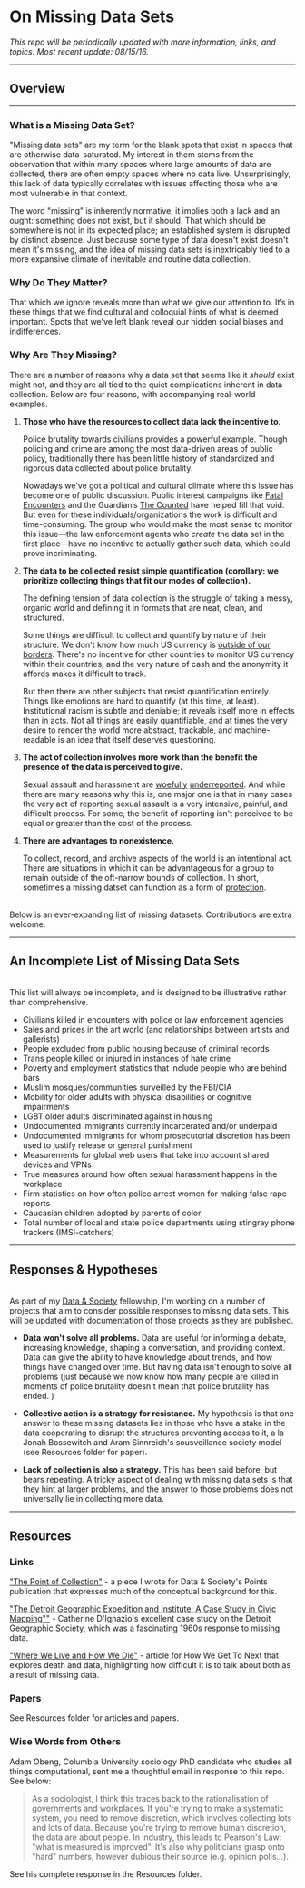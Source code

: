 # On Missing Data Sets

*This repo will be periodically updated with more information, links, and topics. Most recent update: 08/15/16.*


---
## Overview


----
### What is a Missing Data Set?

"Missing data sets" are my term for the blank spots that exist in spaces that are otherwise data-saturated. My interest in them stems from the observation that within many spaces where large amounts of data are collected, there are often empty spaces where no data live. Unsurprisingly, this lack of data typically correlates with issues affecting those who are most vulnerable in that context. 

The word "missing" is inherently normative, it implies both a lack and an ought: something does not exist, but it should. That which should be somewhere is not in its expected place; an established system is disrupted by distinct absence. Just because some type of data doesn't exist doesn't mean it's missing, and the idea of missing data sets is inextricably tied to a more expansive climate of inevitable and routine data collection.




### Why Do They Matter?

That which we ignore reveals more than what we give our attention to. It’s in these things that we find cultural and colloquial hints of what is deemed important. Spots that we've left blank reveal our hidden social biases and indifferences.


### Why Are They Missing? 
There are a number of reasons why a data set that seems like it *should* exist might not, and they are all tied to the quiet complications inherent in data collection. Below are four reasons, with accompanying real-world examples. 

1. **Those who have the resources to collect data lack the incentive to.**
   
    Police brutality towards civilians provides a powerful example. Though policing and crime are among the most data-driven areas of public policy, traditionally there has been little history of standardized and rigorous data collected about police brutality. 
	
	Nowadays we've got a political and cultural climate where this issue has become one of public discussion. Public interest campaigns like [Fatal Encounters](http://www.fatalencounters.org/) and the Guardian’s [The Counted](http://www.theguardian.com/us-news/ng-interactive/2015/jun/01/the-counted-police-killings-us-database) have helped fill that void. But even for these individuals/organizations the work is difficult and time-consuming. The group who would make the most sense to monitor this issue—the law enforcement agents who *create* the data set in the first place—have no incentive to actually gather such data, which could prove incriminating.  
	

2. **The data to be collected resist simple quantification (corollary: we prioritize collecting things that fit our modes of collection).**

	The defining tension of data collection is the struggle of taking a messy, organic world and defining it in formats that are neat, clean, and structured. 

	Some things are difficult to collect and quantify by nature of their structure. We don't know how much US currency is [outside of our borders](http://www.federalreserve.gov/pubs/ifdp/2012/1058/ifdp1058.pdf). There's no incentive for other countries to monitor US currency within their countries, and the very nature of cash and the anonymity it affords makes it difficult to track.
	
	But then there are other subjects that resist quantification entirely. Things like emotions are hard to quantify (at this time, at least). Institutional racism is subtle and deniable; it reveals itself more in effects than in acts. Not all things are easily quantifiable, and at times the very desire to render the world more abstract, trackable, and machine-readable is an idea that itself deserves questioning. 
	

3. **The act of collection involves more work than the benefit the presence of the data is perceived to give.**
	
	Sexual assault and harassment are [woefully](https://www.ncjrs.gov/pdffiles1/nij/grants/221153.pdf) [underreported](http://www.bjs.gov/content/pub/pdf/rsavcaf9513.pdf). And while there are many reasons why this is, one major one is that in many cases the very act of reporting sexual assault is a very intensive, painful, and difficult process. For some, the benefit of reporting isn't perceived to be equal or greater than the cost of the process. 
	 

4. **There are advantages to nonexistence.**

	To collect, record, and archive aspects of the world is an intentional act. There are situations in which it can be advantageous for a group to remain outside of the oft-narrow bounds of collection. In short, sometimes a missing datset can function as a form of [protection](http://nypost.com/2015/02/16/municipal-id-law-has-delete-in-case-of-tea-party-clause/). 
	</br></br>




Below is an ever-expanding list of missing datasets. Contributions are extra welcome. 

-----

## An Incomplete List of Missing Data Sets 
</br>This list will always be incomplete, and is designed to be illustrative rather than comprehensive. 

- Civilians killed in encounters with police or law enforcement agencies
- Sales and prices in the art world (and relationships between artists and gallerists)
- People excluded from public housing because of criminal records
- Trans people killed or injured in instances of hate crime
- Poverty and employment statistics that include people who are behind bars
- Muslim mosques/communities surveilled by the FBI/CIA
- Mobility for older adults with physical disabilities or cognitive impairments
- LGBT older adults discriminated against in housing 
- Undocumented immigrants currently incarcerated and/or underpaid  
- Undocumented immigrants for whom prosecutorial discretion has been used to justify release or general punishment 
- Measurements for global web users that take into account shared devices and VPNs
- True measures around how often sexual harassment happens in the workplace
- Firm statistics on how often police arrest women for making false rape reports 
- Caucasian children adopted by parents of color
- Total number of local and state police departments using stingray phone trackers (IMSI-catchers)


----

## Responses & Hypotheses

</br>As part of my [Data & Society](datasociety.net) fellowship, I'm working on a number of projects that aim to consider possible responses to missing data sets. This will be updated with documentation of those projects as they are published.
 
- **Data won't solve all problems.** Data are useful for informing a debate, increasing knowledge, shaping a conversation, and providing context. Data can give the ability to have knowledge about trends, and how things have changed over time. But having data isn't enough to solve all problems (just because we now know how many people are killed in moments of police brutality doesn't mean that police brutality has ended. )

-  **Collective action is a strategy for resistance.** My hypothesis is that one answer to these missing datasets lies in those who have a stake in the data cooperating to disrupt the structures preventing access to it, a la Jonah Bossewitch and Aram Sinnreich's sousveillance society model (see Resources folder for paper). 
  

- **Lack of collection is also a strategy.** This has been said before, but bears repeating. A tricky aspect of dealing with missing data sets is that they hint at larger problems, and the answer to those problems does not universally lie in collecting more data. 



---
## Resources 

### Links 

["The Point of Collection"](https://points.datasociety.net/the-point-of-collection-8ee44ad7c2fa#.y0xtfxi2p) - a piece I wrote for Data & Society's Points publication that expresses much of the conceptual background for this.

["The Detroit Geographic Expedition and Institute: A Case Study in Civic Mapping""](https://civic.mit.edu/blog/kanarinka/the-detroit-geographic-expedition-and-institute-a-case-study-in-civic-mapping) - Catherine D'Ignazio's excellent case study on the Detroit Geographic Society, which was a fascinating 1960s response to missing data. 


["Where We Live and How We Die"](https://howwegettonext.com/where-we-live-and-how-we-die-36eeb4c256ab) - article for How We Get To Next that explores death and data, highlighting how difficult it is to talk about both as a result of missing data. 


### Papers
See Resources folder for articles and papers. 


### Wise Words from Others  

Adam Obeng, Columbia University sociology PhD candidate who studies all things computational, sent me a thoughtful email in response to this repo. See below: 

>As a sociologist, I think this traces back to the rationalisation of
governments and workplaces. If you're trying to make a systematic
system, you need to remove discretion, which involves collecting lots
and lots of data. Because you're trying to remove human discretion, the
data are about people. In industry, this leads to Pearson's Law: "what
is measured is improved". It's also why politicians grasp onto "hard"
numbers, however dubious their source (e.g. opinion polls...).

See his complete response in the Resources folder. 


